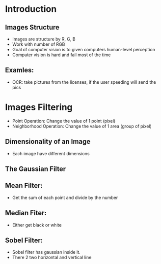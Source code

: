 # Introduction

## Images Structure
- Images are structure by R, G, B
- Work with number of RGB
- Goal of computer vision is to given computers human-level perception
- Computer vision is hard and fail most of the time

## Examles:
- OCR: take pictures from the licenses, if the user speeding will send the pics

# Images Filtering
- Point Operation: Change the value of 1 point (pixel)
- Neighborhood Operation: Change the value of 1 area (group of pixel)

## Dimensionality of an Image
- Each image have different dimensions

## The Gaussian Filter


## Mean Filter:
- Get the sum of each point and divide by the number

## Median Fiter:
- Either get black or white

## Sobel Filter:
- Sobel filter has gaussian inside it.
- There 2 two horizontal and vertical line

